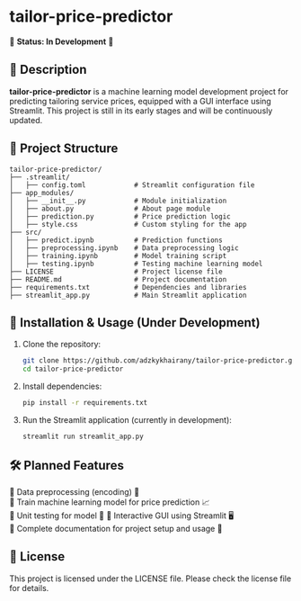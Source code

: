 # tailor-price-predictor

🚧 **Status: In Development** 🚧

## 📌 Description
**tailor-price-predictor** is a machine learning model development project for predicting tailoring service prices, equipped with a GUI interface using Streamlit. This project is still in its early stages and will be continuously updated.

## 📁 Project Structure
```
tailor-price-predictor/
├── .streamlit/
│   ├── config.toml            # Streamlit configuration file
├── app_modules/
│   ├── __init__.py            # Module initialization
│   ├── about.py               # About page module
│   ├── prediction.py          # Price prediction logic
│   ├── style.css              # Custom styling for the app
├── src/                       
│   ├── predict.ipynb          # Prediction functions
│   ├── preprocessing.ipynb    # Data preprocessing logic
│   ├── training.ipynb         # Model training script
│   ├── testing.ipynb          # Testing machine learning model
├── LICENSE                    # Project license file
├── README.md                  # Project documentation
├── requirements.txt           # Dependencies and libraries
├── streamlit_app.py           # Main Streamlit application
```

## 🚀 Installation & Usage (Under Development)

1. Clone the repository:
   ```bash
   git clone https://github.com/adzkykhairany/tailor-price-predictor.git
   cd tailor-price-predictor
   ```
2. Install dependencies:
   ```bash
   pip install -r requirements.txt
   ```
3. Run the Streamlit application (currently in development):
   ```bash
   streamlit run streamlit_app.py
   ```

## 🛠 Planned Features
🚧 Data preprocessing (encoding) 🔄  
🚧 Train machine learning model for price prediction 📈  
🚧 Unit testing for model 🔬 
🚧 Interactive GUI using Streamlit 🖥  
🚧 Complete documentation for project setup and usage 📄  

## 📜 License
This project is licensed under the LICENSE file. Please check the license file for details.